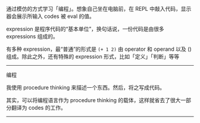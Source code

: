 通过模仿的方式学习「编程」。想象自己坐在电脑前，在 REPL 中敲入代码，显示器会展示所输入 codes 被 eval 的值。

expression 是程序代码的“基本单位”，换句话说，一份代码是由很多 expressions 组成的。

有多种 expression，最“普通”的形式是 `(+ 1 2)` 由 operator 和 operand 以及 () 组成。除此之外，还有特殊的 expression 形式，比如「定义」「判断」等等

---

编程

我使用 procedure thinking 来描述一个东西。然后，将之写成代码。

其实，可以将编程语言作为 procedure thinking 的载体，这样就省去了很大一部分翻译为 codes 的工作。

---
